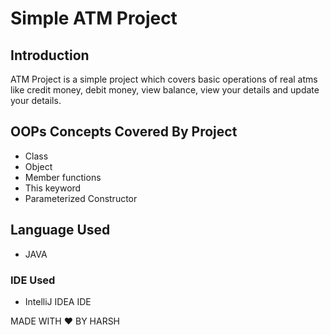 # Simple ATM Project

## Introduction 
  ATM Project is a simple project which covers basic operations of real atms like credit money, debit money, view balance, view  your details and update your details. 

## OOPs Concepts Covered By Project
  - Class
  - Object
  - Member functions
  - This keyword
  - Parameterized Constructor

## Language Used
  - JAVA

### IDE Used 
  - IntelliJ IDEA IDE


MADE WITH :heart: BY HARSH
